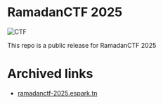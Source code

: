 # RamadanCTF 2025

![CTF](https://img.shields.io/badge/RamadanCTF%202025-blue)

This repo is a public release for RamadanCTF 2025

# Archived links

- [ramadanctf-2025.espark.tn](https://ramadanctf-2025.espark.tn)